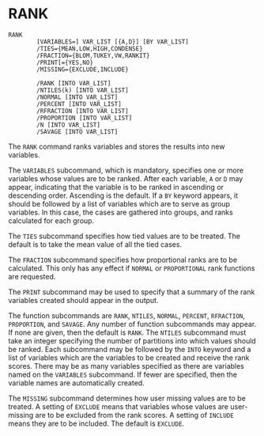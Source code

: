 # RANK

```
RANK
        [VARIABLES=] VAR_LIST [{A,D}] [BY VAR_LIST]
        /TIES={MEAN,LOW,HIGH,CONDENSE}
        /FRACTION={BLOM,TUKEY,VW,RANKIT}
        /PRINT[={YES,NO}
        /MISSING={EXCLUDE,INCLUDE}

        /RANK [INTO VAR_LIST]
        /NTILES(k) [INTO VAR_LIST]
        /NORMAL [INTO VAR_LIST]
        /PERCENT [INTO VAR_LIST]
        /RFRACTION [INTO VAR_LIST]
        /PROPORTION [INTO VAR_LIST]
        /N [INTO VAR_LIST]
        /SAVAGE [INTO VAR_LIST]
```

The `RANK` command ranks variables and stores the results into new
variables.

The `VARIABLES` subcommand, which is mandatory, specifies one or more
variables whose values are to be ranked.  After each variable, `A` or
`D` may appear, indicating that the variable is to be ranked in
ascending or descending order.  Ascending is the default.  If a `BY`
keyword appears, it should be followed by a list of variables which are
to serve as group variables.  In this case, the cases are gathered into
groups, and ranks calculated for each group.

The `TIES` subcommand specifies how tied values are to be treated.
The default is to take the mean value of all the tied cases.

The `FRACTION` subcommand specifies how proportional ranks are to be
calculated.  This only has any effect if `NORMAL` or `PROPORTIONAL` rank
functions are requested.

The `PRINT` subcommand may be used to specify that a summary of the
rank variables created should appear in the output.

The function subcommands are `RANK`, `NTILES`, `NORMAL`, `PERCENT`,
`RFRACTION`, `PROPORTION`, and `SAVAGE`.  Any number of function
subcommands may appear.  If none are given, then the default is `RANK`.
The `NTILES` subcommand must take an integer specifying the number of
partitions into which values should be ranked.  Each subcommand may be
followed by the `INTO` keyword and a list of variables which are the
variables to be created and receive the rank scores.  There may be as
many variables specified as there are variables named on the
`VARIABLES` subcommand.  If fewer are specified, then the variable
names are automatically created.

The `MISSING` subcommand determines how user missing values are to be
treated.  A setting of `EXCLUDE` means that variables whose values are
user-missing are to be excluded from the rank scores.  A setting of
`INCLUDE` means they are to be included.  The default is `EXCLUDE`.

